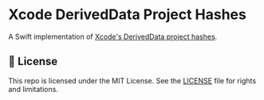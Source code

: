 # Xcode DerivedData Project Hashes

A Swift implementation of
[Xcode's DerivedData project hashes](https://pewpewthespells.com/blog/xcode_deriveddata_hashes.html).

## 📄 License

This repo is licensed under the MIT License. See the [LICENSE](LICENSE.md) file for rights and limitations.

